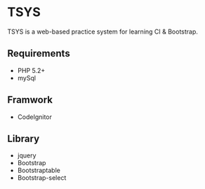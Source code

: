 TSYS
==============
TSYS is a web-based practice system for learning CI & Bootstrap.

Requirements
--------------
- PHP 5.2+
- mySql

Framwork
--------------
- CodeIgnitor	

Library
--------------
- jquery
- Bootstrap
- Bootstraptable
- Bootstrap-select

	

